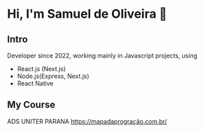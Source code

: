 # Hi, I'm Samuel de Oliveira 👋

## Intro

Developer since  2022, working mainly in Javascript projects, using

- React.js (Next.js)
- Node.js(Express, Next.js)
- React Native

## My Course

ADS UNITER PARANA
https://mapadaprogração.com.br/